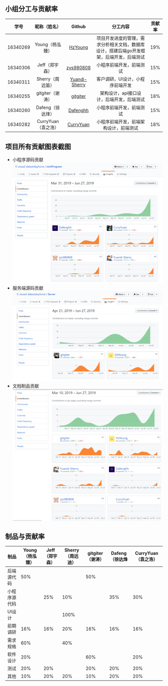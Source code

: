 ## 小组分工与贡献率

|学号|昵称（姓名）|Github|分工内容|贡献率|
|:--:|:--:|:--:|:--:|:--:|
|16340269|Young（杨泓臻）|[HzYoung](https://github.com/HzYoung)|项目开发进度的管理，需求分析相关文档，数据库设计，搭建后端go开发框架，后端开发，后端测试|19%|
|16340306|Jeff（郑宇森）|[zys980808](https://github.com/zys980808)|小程序前端开发，前端测试|15%|
|16340311|Sherry（周远笛）|[Yuandi-Sherry](https://github.com/Yuandi-Sherry)|客户调研，UI设计，小程序前端开发|15%|
|16340255|gitgiter（谢涛）|[gitgiter](https://github.com/gitgiter)|架构设计，api接口设计，后端开发，后端测试|18%|
|16340260|Dafeng（徐达烽）|[Dafenghh](https://github.com/Dafenghh)|小程序前端开发，前端测试|15%|
|16340282|CurryYuan（袁之浩）|[CurryYuan](https://github.com/CurryYuan)|小程序前端开发，前端架构设计，前端测试|18%|



## 项目所有贡献图表截图
- 小程序源码贡献
![小程序源码贡献](images/weApp-contribution.PNG)
- 服务端源码贡献
![服务端源码贡献](images/server-contribution.PNG)
- 文档制品贡献
![文档制品贡献](images/docs-contribution.PNG)


## 制品与贡献率

| 制品       | Young（杨泓臻） | Jeff（郑宇森） | Sherry（周远迪） |gitgiter（谢涛） | Dafeng（徐达烽| CurryYuan（袁之浩） |
| ---------- | ---- | ------ | ------ | ------ | ------ | ------ |
| 后端源代码  | 50% |    |   |  50%  |   |    |
| 小程序源代码  |   |  25%  |  10% |   | 35%  |  30%  |
| UI设计   |   |     | 100%   |  |    |   |
| 前期调研   | 16%  |  16%    | 20%    |  16%     | 16%    | 16%    |
| 需求规格 | 60%  |  | 40%  |   |     |    |
| 软件设计 |  20% |  | | 60%|   | 20%|
| 测试 | 20% | 20% |   | 20% | 20% | 20%|
| 其他 | 10% | 20% | 20% | 10% | 20%| 20%|
